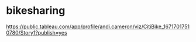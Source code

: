 # bikesharing

https://public.tableau.com/app/profile/andi.cameron/viz/CitiBike_16717017510780/Story1?publish=yes
